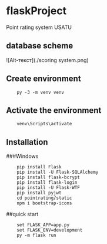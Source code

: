 # flaskProject
Point rating system USATU
## database scheme
![Alt-текст](./scoring system.png)
## Create environment
```
    py -3 -m venv venv
```
## Activate the environment
```
    venv\Scripts\activate
```
## Installation
###Windows
```
    pip install Flask
    pip install -U Flask-SQLAlchemy
    pip install flask-bcrypt
    pip install flask-login
    pip install -U Flask-WTF
    pip install pyjwt
    cd pointrating/static
    npm i bootstrap-icons
```
##quick start
```
    set FLASK_APP=app.py
    set FLASK_ENV=development
    py -m flask run
```